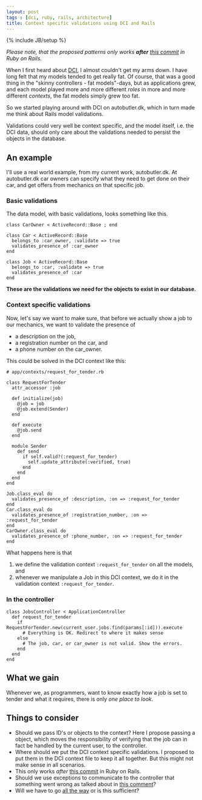 ```yaml
---
layout: post
tags : [dci, ruby, rails, architecture]
title: Context specific validations using DCI and Rails
---
```

{% include JB/setup %}

_Please note, that the proposed patterns only works **after** [this commit](https://github.com/rails/rails/commit/9b15e01c219013825275e7e10140d9883d148c8c) in Ruby on Rails._

When I first heard about [DCI](http://en.wikipedia.org/wiki/Data,_Context,_and_Interaction), I almost couldn't get my arms down. I have long felt that my models tended to get really fat. Of course, that was a good thing in the "skinny controllers - fat models"-days, but as applications grew, and each model played more and more different _roles_ in more and more different _contexts_, the fat models simply grew too fat.

So we started playing around with DCI on autobutler.dk, which in turn made me think about Rails model validations.

Validations could very well be context specific, and the model itself, i.e. the DCI data, should only care about the validations needed to persist the objects in the database.

## An example

I'll use a real world example, from my current work, autobutler.dk. At autobutler.dk car owners can specify what they need to get done on their car, and get offers from mechanics on that specific job.

### Basic validations

The data model, with basic validations, looks something like this.

    class CarOwner < ActiveRecord::Base ; end

    class Car < ActiveRecord::Base
      belongs_to :car_owner, :validate => true
      validates_presence_of :car_owner
    end

    class Job < ActiveRecord::Base
      belongs_to :car, :validate => true
      validates_presence_of :car
    end

**These are the validations we need for the objects to exist in our database.**

### Context specific validations

Now, let's say we want to make sure, that before we actually show a job to our mechanics, we want to validate the presence of 

* a description on the job,
* a registration number on the car, and
* a phone number on the car_owner.

This could be solved in the DCI context like this:

    # app/contexts/request_for_tender.rb

    class RequestForTender
      attr_accessor :job

      def initialize(job)
        @job = job
        @job.extend(Sender)
      end

      def execute
        @job.send
      end

      module Sender
        def send
          if self.valid?(:request_for_tender)
            self.update_attribute(:verified, true)
          end
        end
      end
    end

    Job.class_eval do
      validates_presence_of :description, :on => :request_for_tender
    end
    Car.class_eval do
      validates_presence_of :registration_number, :on => :request_for_tender
    end
    CarOwner.class_eval do
      validates_presence_of :phone_number, :on => :request_for_tender
    end

What happens here is that

1. we define the validation context `:request_for_tender` on all the models, and
1. whenever we manipulate a Job in this DCI context, we do it in the validation context `:request_for_tender`.

### In the controller

    class JobsController < ApplicationController
      def request_for_tender
        if RequestForTender.new(current_user.jobs.find(params[:id])).execute
          # Everything is OK. Redirect to where it makes sense
        else
          # The job, car, or car_owner is not valid. Show the errors.
        end
      end
    end

## What we gain

Whenever we, as programmers, want to know exactly how a job is set to tender and what it requires, there is only _one place to look_.

## Things to consider

* Should we pass ID's or objects to the context? Here I propose passing a object, which moves the responsibility of verifying that the job can in fact be handled by the current user, to the controller.
* Where should we put the DCI context specific validations. I proposed to put them in the DCI context file to keep it all together. But this might not make sense in all scenarios.
* This only works _after_ [this commit](https://github.com/rails/rails/commit/9b15e01c219013825275e7e10140d9883d148c8c) in Ruby on Rails.
* Should we use exceptions to communicate to the controller that something went wrong as talked about in [this comment](http://mikepackdev.com/blog_posts/24-the-right-way-to-code-dci-in-ruby#comment-454457934)?
* Will we have to go [all the way](https://github.com/cjbottaro/schizo) or is this sufficient?